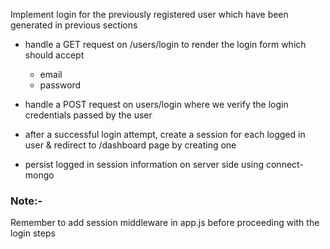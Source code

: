 Implement login for the previously registered user which have been generated in previous sections

- handle a GET request on /users/login to render the login form which should accept

   - email
   - password

- handle a POST request on users/login where we verify the login credentials passed by the user

- after a successful login attempt, create a session for each logged in user & redirect to /dashboard page by creating one

- persist logged in session information on server side using connect-mongo

### Note:-
Remember to add session middleware in app.js before proceeding with the login steps